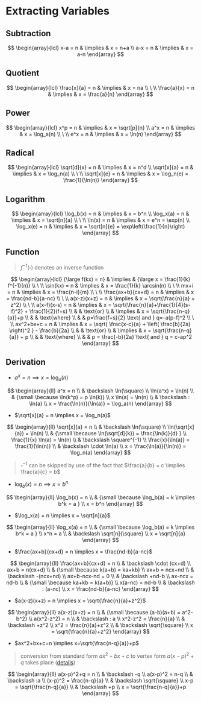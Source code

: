 # Extracting Variables

## Subtraction

$$
\begin{array}{lcl}
x-a = n & \implies & x = n+a
\\
a-x = n & \implies & x = a-n
\end{array}
$$

## Quotient

$$
\begin{array}{lcl}
\frac{x}{a} = n & \implies & x = na
\\
\ 
\\
\frac{a}{x} = n & \implies & x = \frac{a}{n}
\end{array}
$$

## Power

$$
\begin{array}{lcl}
x^p = n & \implies & x = \sqrt[p]{n}
\\
a^x = n & \implies & x = \log_a(n)
\\
\ 
\\
e^x = n & \implies & x = \ln(n)
\end{array}
$$

## Radical

$$
\begin{array}{lcl}
\sqrt[d]{x} = n & \implies & x = n^d
\\
\sqrt[x]{a} = n & \implies & x = \log_n(a)
\\
\ 
\\
\sqrt[x]{e} = n & \implies & x = \log_n(e) = \frac{1}{\ln(n)}
\end{array}
$$

## Logarithm

$$
\begin{array}{lcl}
\log_b(x) = n & \implies & x = b^n
\\
\log_x(a) = n & \implies & x = \sqrt[n]{a}
\\
\ 
\\
\ln(x) = n & \implies & x = e^n = \exp(n)
\\
\log_x(e) = n & \implies & x = \sqrt[n]{e} = \exp\left(\frac{1}{n}\right)
\end{array}
$$

## Function

> $f^{-1}(\square)$ denotes an inverse function

$$
\begin{array}{lcl}
{\large f(kx) = n} & \implies & {\large x = \frac{1}{k} f^{-1}(n)}
\\
\ 
\\
\sin(kx) = n & \implies & x = \frac{1}{k} \arcsin(n)
\\
\ 
\\
mx+i = n & \implies & x = \frac{n-i}{m}
\\
\ 
\\
\frac{ax+b}{cx+d} = n & \implies & x = \frac{nd-b}{a-nc}
\\
\ 
\\
a(x-z)(x+z) = n & \implies & x = \sqrt{\frac{n}{a} + z^2}
\\
\ 
\\
a(x-f)(x-s) = n & \implies & x = \sqrt{\frac{n}{a}+\frac{1}{4}(s-f)^2} + \frac{1}{2}(f+s)
\\
& & \text{or}
\\
& \implies & x = \sqrt{\frac{n-q}{a}}+p
\\
& & \text{where}
\\
& & p=\frac{f+s}{2} \text{ and } q=-a(p-f)^2
\\
\ 
\\
ax^2+bx+c = n & \implies & x = \sqrt{
 \frac{x-c}{a} + \left(
  \frac{b}{2a}
 \right)^2
} - \frac{b}{2a}
\\
& & \text{or}
\\
& \implies & x = \sqrt{\frac{n-q}{a}} + p
\\
& & \text{where}
\\
& & p = \frac{-b}{2a} \text{ and } q = c-ap^2
\end{array}
$$

## Derivation

- $a^x = n \implies x = \log_a(n)$

$$
\begin{array}{ll}
a^x = n
\\
& \backslash \ln(\square)
\\
\ln(a^x) = \ln(n)
\\
& {\small \because \ln(k^p) = p \ln(k)}
\\
x \ln(a) = \ln(n)
\\
& \backslash : \ln(a)
\\
x = \frac{\ln(n)}{\ln(a)} = \log_a(n)
\end{array}
$$

- $\sqrt[x]{a} = n \implies x = \log_n(a)$

$$
\begin{array}{ll}
\sqrt[x]{a} = n
\\
& \backslash \ln(\square)
\\
\ln(\sqrt[x]{a}) = \ln(n)
\\
& {\small \because \ln(\sqrt[d]{k}) = \frac{\ln(k)}{d} }
\\
\frac{1}{x} \ln(a) = \ln(n)
\\
& \backslash \square^{-1}
\\
\frac{x}{\ln(a)} = \frac{1}{\ln(n)}
\\
& \backslash \cdot \ln(a)
\\
x = \frac{\ln(a)}{\ln(n)} = \log_n(a)
\end{array}
$$

> $\square^{-1}$ can be skipped by use of the fact that $\frac{a}{b} = c \implies \frac{a}{c} = b$

- $\log_b(x) = n \implies x = b^n$

$$
\begin{array}{ll}
\log_b(x) = n
\\
& {\small \because \log_b(a) = k \implies b^k = a }
\\
x = b^n
\end{array}
$$

- $\log_x(a) = n \implies x = \sqrt[n]{a}$

$$
\begin{array}{ll}
\log_x(a) = n
\\
& {\small \because \log_b(a) = k \implies b^k = a }
\\
x^n = a
\\
& \backslash \sqrt[n]{\square}
\\
x = \sqrt[n]{a}
\end{array}
$$

- $\frac{ax+b}{cx+d} = n \implies x = \frac{nd-b}{a-nc}$

$$
\begin{array}{ll}
\frac{ax+b}{cx+d} = n
\\
& \backslash \cdot (cx+d)
\\
ax+b = n(cx+d)
\\
& {\small \because k(a+b) = ka+kb}
\\
ax+b = ncx+nd
\\
& \backslash -(ncx+nd)
\\
ax+b-ncx-nd = 0
\\
& \backslash +nd-b
\\
ax-ncx = nd-b
\\
& {\small \because ka+kb = k(a+b)}
\\
x(a-nc) = nd-b
\\
& \backslash : (a-nc)
\\
x = \frac{nd-b}{a-nc}
\end{array}
$$

- $a(x-z)(x+z) = n \implies x = \sqrt{\frac{n}{a}+z^2}$

$$
\begin{array}{ll}
a(x-z)(x+z) = n
\\
& {\small \because (a-b)(a+b) = a^2-b^2}
\\
a(x^2-z^2) = n
\\
& \backslash : a
\\
x^2-z^2 = \frac{n}{a}
\\
& \backslash +z^2
\\
x^2 = \frac{n}{a}+z^2
\\
& \backslash \sqrt{\square}
\\
x = \sqrt{\frac{n}{a}+z^2}
\end{array}
$$

- $ax^2+bx+c=n \implies x=\sqrt{\frac{n-q}{a}}+p$

> conversion from standard form $ax^2+bx+c$ to vertex form $a(x-p)^2+q$ takes place ([details](https://github.com/damianc/math-notes/blob/master/functions/quadratic/forms.md#to-vertex-form))

$$
\begin{array}{ll}
a(x-p)^2+q = n
\\
& \backslash -q
\\
a(x-p)^2 = n-q
\\
& \backslash :a
\\
(x-p)^2 = \frac{n-q}{a}
\\
& \backslash \sqrt{\square}
\\
x-p = \sqrt{\frac{n-q}{a}}
\\
& \backslash +p
\\
x = \sqrt{\frac{n-q}{a}}+p
\end{array}
$$

